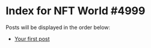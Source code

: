 # Index for NFT World #4999
Posts will be displayed in the order below:

- [Your first post](./001-first.md)

